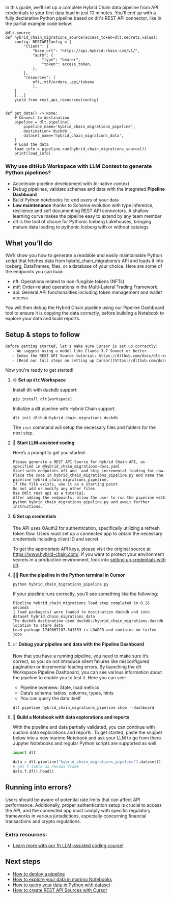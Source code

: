 In this guide, we'll set up a complete Hybrid Chain data pipeline from API credentials to your first data load in just 10 minutes. You'll end up with a fully declarative Python pipeline based on dlt's REST API connector, like in the partial example code below:

```python-outcome
@dlt.source
def hybrid_chain_migrations_source(access_token=dlt.secrets.value):
    config: RESTAPIConfig = {
        "client": {
            "base_url": "https://api.hybrid-chain.com/v1/",
            "auth": {
                "type": "bearer",
                "token": access_token,
            },
        },
        "resources": [
            nft,,mtf/orders,,api/tokens
            ],
    }
    [...]
    yield from rest_api_resources(config)


def get_data() -> None:
    # Connect to destination
    pipeline = dlt.pipeline(
        pipeline_name='hybrid_chain_migrations_pipeline',
        destination='duckdb',
        dataset_name='hybrid_chain_migrations_data', 
    )
    # Load the data
    load_info = pipeline.run(hybrid_chain_migrations_source())
    print(load_info) 
```

### Why use dltHub Workspace with LLM Context to generate Python pipelines?

- Accelerate pipeline development with AI-native context
- Debug pipelines, validate schemas and data with the integrated **Pipeline Dashboard**
- Build Python notebooks for end users of your data
- **Low maintenance** thanks to Schema evolution with type inference, resilience and self documenting REST API connectors. A shallow learning curve makes the pipeline easy to extend by any team member
- dlt is the tool of choice for Pythonic Iceberg Lakehouses, bringing mature data loading to pythonic Iceberg with or without catalogs

## What you’ll do

We’ll show you how to generate a readable and easily maintainable Python script that fetches data from hybrid_chain_migrations’s API and loads it into Iceberg, DataFrames, files, or a database of your choice. Here are some of the endpoints you can load:

- nft: Operations related to non-fungible tokens (NFTs).
- mtf: Order-related operations in the Multi-Lateral Trading Framework.
- api: General API functionalities including token management and wallet access.

You will then debug the Hybrid Chain pipeline using our Pipeline Dashboard tool to ensure it is copying the data correctly, before building a Notebook to explore your data and build reports.

## Setup & steps to follow

```default
Before getting started, let's make sure Cursor is set up correctly:
   - We suggest using a model like Claude 3.7 Sonnet or better
   - Index the REST API Source tutorial: https://dlthub.com/docs/dlt-ecosystem/verified-sources/rest_api/ and add it to context as **@dlt rest api**
   - [Read our full steps on setting up Cursor](https://dlthub.com/docs/dlt-ecosystem/llm-tooling/cursor-restapi#23-configuring-cursor-with-documentation)
```

Now you're ready to get started!

1. ⚙️ **Set up `dlt` Workspace**
    
    Install dlt with duckdb support:
    ```shell
    pip install dlt[workspace]
    ```

    Initialize a dlt pipeline with Hybrid Chain support.
    ```shell
    dlt init dlthub:hybrid_chain_migrations duckdb
    ```

    The `init` command will setup the necessary files and folders for the next step.
    
2. 🤠 **Start LLM-assisted coding**
    
    Here’s a prompt to get you started:
    
    ```prompt
    Please generate a REST API Source for Hybrid Chain API, as specified in @hybrid_chain_migrations-docs.yaml 
    Start with endpoints nft and  and skip incremental loading for now. 
    Place the code in hybrid_chain_migrations_pipeline.py and name the pipeline hybrid_chain_migrations_pipeline. 
    If the file exists, use it as a starting point. 
    Do not add or modify any other files. 
    Use @dlt rest api as a tutorial. 
    After adding the endpoints, allow the user to run the pipeline with python hybrid_chain_migrations_pipeline.py and await further instructions.
    ```

    
3. 🔒 **Set up credentials** 
    
    The API uses OAuth2 for authentication, specifically utilizing a refresh token flow. Users must set up a connected app to obtain the necessary credentials including client ID and secret.
    
    To get the appropriate API keys, please visit the original source at https://www.hybrid-chain.com/.
    If you want to protect your environment secrets in a production environment, look into [setting up credentials with dlt](https://dlthub.com/docs/walkthroughs/add_credentials).
    
4. 🏃‍♀️ **Run the pipeline in the Python terminal in Cursor**
    
    ```shell
    python hybrid_chain_migrations_pipeline.py
    ```
    
    If your pipeline runs correctly, you’ll see something like the following:
    
    ```shell
    Pipeline hybrid_chain_migrations load step completed in 0.26 seconds
    1 load package(s) were loaded to destination duckdb and into dataset hybrid_chain_migrations_data
    The duckdb destination used duckdb:/hybrid_chain_migrations.duckdb location to store data
    Load package 1749667187.541553 is LOADED and contains no failed jobs
    ```
    
5. 📈 **Debug your pipeline and data with the Pipeline Dashboard**

    Now that you have a running pipeline, you need to make sure it’s correct, so you do not introduce silent failures like misconfigured pagination or incremental loading errors. By launching the dlt Workspace Pipeline Dashboard, you can see various information about the pipeline to enable you to test it. Here you can see:
    - Pipeline overview: State, load metrics
    - Data’s schema: tables, columns, types, hints
    - You can query the data itself
    
    ```shell
    dlt pipeline hybrid_chain_migrations_pipeline show --dashboard
    ```
    
6. 🐍 **Build a Notebook with data explorations and reports**

    With the pipeline and data partially validated, you can continue with custom data explorations and reports. To get started, paste the snippet below into a new marimo Notebook and ask your LLM to go from there. Jupyter Notebooks and regular Python scripts are supported as well.

    
    ```python
    import dlt

   data = dlt.pipeline("hybrid_chain_migrations_pipeline").dataset()
   # get f table as Pandas frame
   data.f.df().head()
    ```

## Running into errors?

Users should be aware of potential rate limits that can affect API performance. Additionally, proper authentication setup is crucial to access the API, and the connected app must comply with specific regulatory frameworks in various jurisdictions, especially concerning financial transactions and crypto regulations.

### Extra resources:

- [Learn more with our 1h LLM-assisted coding course!](https://www.youtube.com/watch?v=GGid70rnJuM)

## Next steps

- [How to deploy a pipeline](https://dlthub.com/docs/walkthroughs/deploy-a-pipeline)
- [How to explore your data in marimo Notebooks](https://dlthub.com/docs/general-usage/dataset-access/marimo)
- [How to query your data in Python with dataset](https://dlthub.com/docs/general-usage/dataset-access/dataset)
- [How to create REST API Sources with Cursor](https://dlthub.com/docs/dlt-ecosystem/llm-tooling/cursor-restapi)